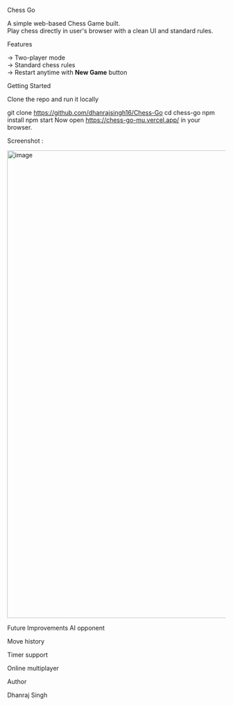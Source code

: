 Chess Go  

A simple web-based Chess Game built.  
Play chess directly in user's browser with a clean UI and standard rules.  

Features

-> Two-player mode  
-> Standard chess rules  
-> Restart anytime with **New Game** button  

Getting Started

Clone the repo and run it locally

git clone https://github.com/dhanrajsingh16/Chess-Go
cd chess-go
npm install
npm start
Now open https://chess-go-mu.vercel.app/ in your browser.

Screenshot : 

<img width="1920" height="1080" alt="image" src="https://github.com/user-attachments/assets/3d1b531b-523f-4fb2-a4b5-16c97cf62e26" />


Future Improvements 
AI opponent

Move history

Timer support

Online multiplayer

Author 

Dhanraj Singh
